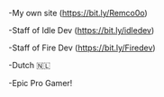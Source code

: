 -My own site (https://bit.ly/Remco0o)

-Staff of Idle Dev (https://bit.ly/idledev)

-Staff of Fire Dev  (https://bit.ly/Firedev)

-Dutch  🇳🇱

-Epic Pro Gamer!
